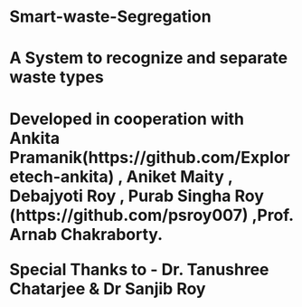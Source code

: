 # Smart-waste-Segregation
<HTML>
<H1>A System to recognize and separate waste types<H1>
Developed in cooperation with Ankita Pramanik(https://github.com/Exploretech-ankita)  , Aniket Maity , Debajyoti Roy , Purab Singha Roy (https://github.com/psroy007) ,Prof. Arnab Chakraborty.

Special Thanks to - Dr. Tanushree Chatarjee & Dr Sanjib Roy
<HTML>
